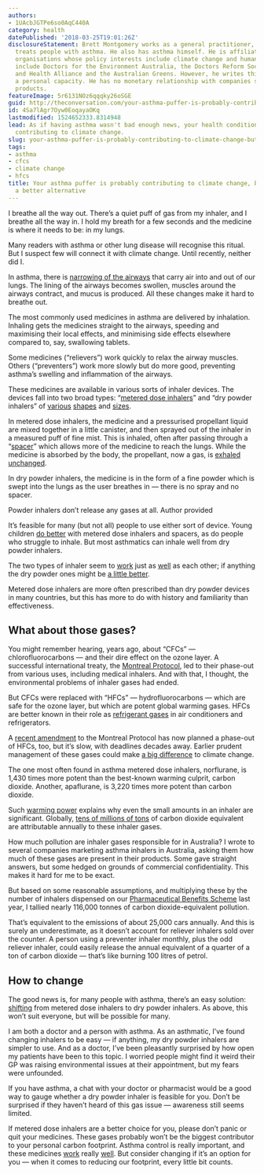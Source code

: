 ```yaml
---
authors:
- 1UAcbJGTPe6so0AqC440A
category: health
datePublished: '2018-03-25T19:01:26Z'
disclosureStatement: Brett Montgomery works as a general practitioner, and regularly
  treats people with asthma. He also has asthma himself. He is affiliated with several
  organisations whose policy interests include climate change and human health; these
  include Doctors for the Environment Australia, the Doctors Reform Society, the Climate
  and Health Alliance and the Australian Greens. However, he writes this article in
  a personal capacity. He has no monetary relationship with companies selling inhaler
  products.
featureImage: 5r6131NOz6qqqky26oSGE
guid: http://theconversation.com/your-asthma-puffer-is-probably-contributing-to-climate-change-but-theres-a-better-alternative-92874
id: 4Sa7lAgr7Oyw0EoqayaOKq
lastmodified: 1524652333.8314948
lead: As if having asthma wasn't bad enough news, your health condition is probably
  contributing to climate change.
slug: your-asthma-puffer-is-probably-contributing-to-climate-change-but-theres-a-better-alternative
tags:
- asthma
- cfcs
- climate change
- hfcs
title: Your asthma puffer is probably contributing to climate change, but there's
  a better alternative
---
```

I breathe all the way out. There’s a quiet puff of gas from my inhaler, and I breathe all the way in. I hold my breath for a few seconds and the medicine is where it needs to be: in my lungs.

Many readers with asthma or other lung disease will recognise this ritual. But I suspect few will connect it with climate change. Until recently, neither did I.

In asthma, there is [narrowing of the airways](https://www.asthmaaustralia.org.au/wa/about-asthma/what-is-asthma#) that carry air into and out of our lungs. The lining of the airways becomes swollen, muscles around the airways contract, and mucus is produced. All these changes make it hard to breathe out.

The most commonly used medicines in asthma are delivered by inhalation. Inhaling gets the medicines straight to the airways, speeding and maximising their local effects, and minimising side effects elsewhere compared to, say, swallowing tablets. 

Some medicines (“relievers”) work quickly to relax the airway muscles. Others (“preventers”) work more slowly but do more good, preventing asthma’s swelling and inflammation of the airways.


These medicines are available in various sorts of inhaler devices. The devices fall into two broad types: “[metered dose inhalers](https://www.nationalasthma.org.au/living-with-asthma/how-to-videos/how-to-use-mdi)” and “dry powder inhalers” of [various](https://www.nationalasthma.org.au/living-with-asthma/how-to-videos/using-your-turbuhaler) [shapes](https://www.nationalasthma.org.au/living-with-asthma/how-to-videos/using-your-accuhaler) and [sizes](https://www.nationalasthma.org.au/living-with-asthma/how-to-videos/how-to-use-ellipta). 

In metered dose inhalers, the medicine and a pressurised propellant liquid are mixed together in a little canister, and then sprayed out of the inhaler in a measured puff of fine mist. This is inhaled, often after passing through a “[spacer](https://www.nationalasthma.org.au/living-with-asthma/how-to-videos/how-to-use-a-standard-mdi-and-spacer)” which allows more of the medicine to reach the lungs. While the medicine is absorbed by the body, the propellant, now a gas, is [exhaled unchanged](https://www.ncbi.nlm.nih.gov/pubmed/7493550).

In dry powder inhalers, the medicine is in the form of a fine powder which is swept into the lungs as the user breathes in — there is no spray and no spacer.

[](https://images.theconversation.com/files/208908/original/file-20180305-65544-txc3eh.jpg?ixlib=rb-1.1.0&q=45&auto=format&w=1000&fit=clip) Powder inhalers don’t release any gases at all. Author provided

It’s feasible for many (but not all) people to use either sort of device. Young children [do better](http://www.asthmahandbook.org.au/management/devices/device-choice) with metered dose inhalers and spacers, as do people who struggle to inhale. But most asthmatics can inhale well from dry powder inhalers. 

The two types of inhaler seem to [work](https://www.ncbi.nlm.nih.gov/pmc/articles/PMC58536/) just as [well](https://www.ncbi.nlm.nih.gov/pubmed/11869625) as each other; if anything the dry powder ones might be [a little better](https://www.ncbi.nlm.nih.gov/pmc/articles/PMC3116791/).

Metered dose inhalers are more often prescribed than dry powder devices in many countries, but this has more to do with history and familiarity than effectiveness.

## What about those gases?

You might remember hearing, years ago, about “CFCs” — chlorofluorocarbons — and their dire effect on the ozone layer. A successful international treaty, the [Montreal Protocol](https://en.wikipedia.org/wiki/Montreal_Protocol), led to their phase-out from various uses, including medical inhalers. And with that, I thought, the environmental problems of inhaler gases had ended.


But CFCs were replaced with “HFCs” — hydrofluorocarbons — which are safe for the ozone layer, but which are potent global warming gases. HFCs are better known in their role as [refrigerant gases](https://theconversation.com/explainer-hydrofluorocarbons-saved-the-ozone-layer-so-why-are-we-banning-them-86672) in air conditioners and refrigerators. 

A [recent amendment](https://theconversation.com/how-a-saviour-of-the-ozone-hole-became-a-climate-change-villain-and-how-were-going-to-fix-it-67145) to the Montreal Protocol has now planned a phase-out of HFCs, too, but it’s slow, with deadlines decades away. Earlier prudent management of these gases could make [a big difference](http://www.drawdown.org/solutions/materials/refrigerant-management) to climate change.

The one most often found in asthma metered dose inhalers, norflurane, is 1,430 times more potent than the best-known warming culprit, carbon dioxide. Another, apaflurane, is 3,220 times more potent than carbon dioxide. 

Such [warming power](https://www.gov.uk/guidance/calculate-the-carbon-dioxide-equivalent-quantity-of-an-f-gas) explains why even the small amounts in an inhaler are significant. Globally, [tens of millions of tons](https://www.ipcc.ch/pdf/special-reports/sroc/sroc08.pdf) of carbon dioxide equivalent are attributable annually to these inhaler gases.

How much pollution are inhaler gases responsible for in Australia? I wrote to several companies marketing asthma inhalers in Australia, asking them how much of these gases are present in their products. Some gave straight answers, but some hedged on grounds of commercial confidentiality. This makes it hard for me to be exact.

But based on some reasonable assumptions, and multiplying these by the number of inhalers dispensed on our [Pharmaceutical Benefits Scheme](http://www.pbs.gov.au/pbs/home) last year, I tallied nearly 116,000 tonnes of carbon dioxide-equivalent pollution. 

That’s equivalent to the emissions of about 25,000 cars annually. And this is surely an underestimate, as it doesn’t account for reliever inhalers sold over the counter. A person using a preventer inhaler monthly, plus the odd reliever inhaler, could easily release the annual equivalent of a quarter of a ton of carbon dioxide — that’s like burning 100 litres of petrol.


## How to change

The good news is, for many people with asthma, there’s an easy solution: [shifting](https://www.sduhealth.org.uk/news/213/inhaled-drugs-and-global-warming-time-to-shift-to-dry-powder-inhalers/) from metered dose inhalers to dry powder inhalers. As above, this won’t suit everyone, but will be possible for many.

I am both a doctor and a person with asthma. As an asthmatic, I’ve found changing inhalers to be easy — if anything, my dry powder inhalers are simpler to use. And as a doctor, I’ve been pleasantly surprised by how open my patients have been to this topic. I worried people might find it weird their GP was raising environmental issues at their appointment, but my fears were unfounded. 

If you have asthma, a chat with your doctor or pharmacist would be a good way to gauge whether a dry powder inhaler is feasible for you. Don’t be surprised if they haven’t heard of this gas issue — awareness still seems limited.

If metered dose inhalers are a better choice for you, please don’t panic or quit your medicines. These gases probably won’t be the biggest contributor to your personal carbon footprint. Asthma control is really important, and these medicines [work](https://www.ncbi.nlm.nih.gov/pubmed/15674896) really [well](https://www.ncbi.nlm.nih.gov/pubmed/11687183). But consider changing if it’s an option for you — when it comes to reducing our footprint, every little bit counts.